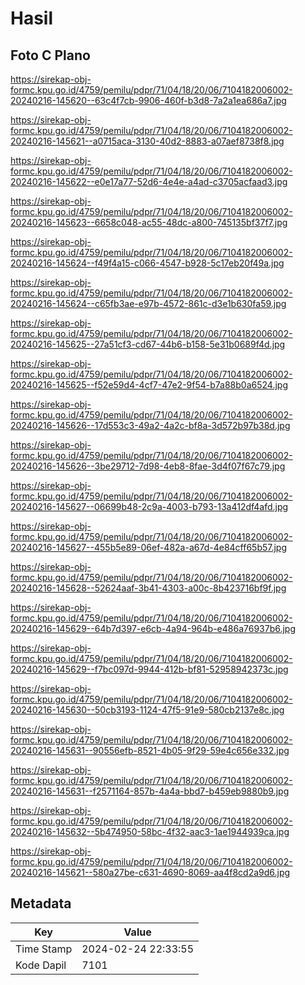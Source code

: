 # Hasil

## Foto C Plano

https://sirekap-obj-formc.kpu.go.id/4759/pemilu/pdpr/71/04/18/20/06/7104182006002-20240216-145620--63c4f7cb-9906-460f-b3d8-7a2a1ea686a7.jpg

https://sirekap-obj-formc.kpu.go.id/4759/pemilu/pdpr/71/04/18/20/06/7104182006002-20240216-145621--a0715aca-3130-40d2-8883-a07aef8738f8.jpg

https://sirekap-obj-formc.kpu.go.id/4759/pemilu/pdpr/71/04/18/20/06/7104182006002-20240216-145622--e0e17a77-52d6-4e4e-a4ad-c3705acfaad3.jpg

https://sirekap-obj-formc.kpu.go.id/4759/pemilu/pdpr/71/04/18/20/06/7104182006002-20240216-145623--6658c048-ac55-48dc-a800-745135bf37f7.jpg

https://sirekap-obj-formc.kpu.go.id/4759/pemilu/pdpr/71/04/18/20/06/7104182006002-20240216-145624--f49f4a15-c066-4547-b928-5c17eb20f49a.jpg

https://sirekap-obj-formc.kpu.go.id/4759/pemilu/pdpr/71/04/18/20/06/7104182006002-20240216-145624--c65fb3ae-e97b-4572-861c-d3e1b630fa59.jpg

https://sirekap-obj-formc.kpu.go.id/4759/pemilu/pdpr/71/04/18/20/06/7104182006002-20240216-145625--27a51cf3-cd67-44b6-b158-5e31b0689f4d.jpg

https://sirekap-obj-formc.kpu.go.id/4759/pemilu/pdpr/71/04/18/20/06/7104182006002-20240216-145625--f52e59d4-4cf7-47e2-9f54-b7a88b0a6524.jpg

https://sirekap-obj-formc.kpu.go.id/4759/pemilu/pdpr/71/04/18/20/06/7104182006002-20240216-145626--17d553c3-49a2-4a2c-bf8a-3d572b97b38d.jpg

https://sirekap-obj-formc.kpu.go.id/4759/pemilu/pdpr/71/04/18/20/06/7104182006002-20240216-145626--3be29712-7d98-4eb8-8fae-3d4f07f67c79.jpg

https://sirekap-obj-formc.kpu.go.id/4759/pemilu/pdpr/71/04/18/20/06/7104182006002-20240216-145627--06699b48-2c9a-4003-b793-13a412df4afd.jpg

https://sirekap-obj-formc.kpu.go.id/4759/pemilu/pdpr/71/04/18/20/06/7104182006002-20240216-145627--455b5e89-06ef-482a-a67d-4e84cff65b57.jpg

https://sirekap-obj-formc.kpu.go.id/4759/pemilu/pdpr/71/04/18/20/06/7104182006002-20240216-145628--52624aaf-3b41-4303-a00c-8b423716bf9f.jpg

https://sirekap-obj-formc.kpu.go.id/4759/pemilu/pdpr/71/04/18/20/06/7104182006002-20240216-145629--64b7d397-e6cb-4a94-964b-e486a76937b6.jpg

https://sirekap-obj-formc.kpu.go.id/4759/pemilu/pdpr/71/04/18/20/06/7104182006002-20240216-145629--f7bc097d-9944-412b-bf81-52958942373c.jpg

https://sirekap-obj-formc.kpu.go.id/4759/pemilu/pdpr/71/04/18/20/06/7104182006002-20240216-145630--50cb3193-1124-47f5-91e9-580cb2137e8c.jpg

https://sirekap-obj-formc.kpu.go.id/4759/pemilu/pdpr/71/04/18/20/06/7104182006002-20240216-145631--90556efb-8521-4b05-9f29-59e4c656e332.jpg

https://sirekap-obj-formc.kpu.go.id/4759/pemilu/pdpr/71/04/18/20/06/7104182006002-20240216-145631--f2571164-857b-4a4a-bbd7-b459eb9880b9.jpg

https://sirekap-obj-formc.kpu.go.id/4759/pemilu/pdpr/71/04/18/20/06/7104182006002-20240216-145632--5b474950-58bc-4f32-aac3-1ae1944939ca.jpg

https://sirekap-obj-formc.kpu.go.id/4759/pemilu/pdpr/71/04/18/20/06/7104182006002-20240216-145621--580a27be-c631-4690-8069-aa4f8cd2a9d6.jpg


## Metadata

| Key        | Value               |
| ---------- | ------------------- |
| Time Stamp | 2024-02-24 22:33:55 |
| Kode Dapil | 7101                |



